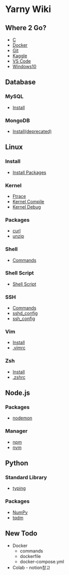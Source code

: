 Yarny Wiki
==========

Where 2 Go?
-----------

- [C](./c)
- [Docker](./docker/install)
- [Git](./git)
- [Kaggle](./kaggle)
- [VS Code](./vscode)
- [Windows10](./windows10)
<!-- - []() -->

Database
--------

### MySQL
- [Install](./database/mysql/install)
### MongoDB
- [Install(deprecated)](./database/mongodb/install)

Linux
-----

### Install
- [Install Packages](./linux/install_packages)
### Kernel
- [Ftrace](./linux/kernel/ftrace)
- [Kernel Compile](./linux/kernel/kernel_compile)
- [Kernel Debug](./linux/kernel/kernel_debug)
### Packages
- [curl](./linux/packages/curl)
- [unzip](./linux/packages/unzip)
### Shell
- [Commands](./linux/shell/commands)
### Shell Script
- [Shell Script](./linux/shell_script)
### SSH
- [Commands](./linux/ssh/commands)
- [sshd_config](./linux/ssh/sshd_config)
- [ssh_config](./linux/ssh/ssh_config)
### Vim
- [Install](./linux/vim/install_vim)
- [.vimrc](https://github.com/ehsqjfwk99999/_yarny-archieve/blob/master/.ksy-settings/ksy-vimrc)
### Zsh
- [Install](./linux/zsh/install_zsh)
- [.zshrc](https://github.com/ehsqjfwk99999/_yarny-archieve/blob/master/.ksy-settings/ksy-zshrc)
<!-- - []() -->

Node.js
-------

### Packages
- [nodemon](./nodejs/packages/nodemon)
### Manager
- [npm](./nodejs/manager/npm)
- [nvm](./nodejs/manager/nvm)

Python
------

### Standard Library
- [typing](./python/typing)
### Packages
- [NumPy](./python/numpy)
- [tqdm](./python/tqdm)
<!-- - []() -->

New Todo
--------

- Docker
  - commands
  - dockerfile
  - docker-compose.yml
- Colab - notion참고
